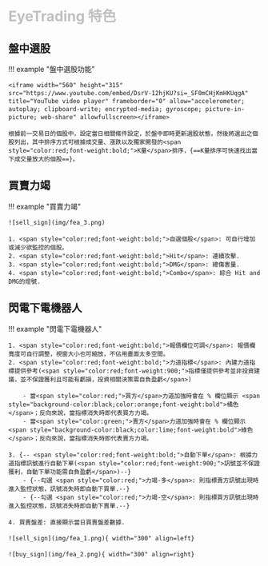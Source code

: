 # <font color="silver">EyeTrading 特色</font>


## 盤中選股

!!! example "盤中選股功能"

    <iframe width="560" height="315" src="https://www.youtube.com/embed/DsrV-12hjKU?si=_SF0mCHjKmHKUqgA" title="YouTube video player" frameborder="0" allow="accelerometer; autoplay; clipboard-write; encrypted-media; gyroscope; picture-in-picture; web-share" allowfullscreen></iframe>

    根據前一交易日的個股中，設定當日相關絛件設定，於盤中即時更新選股狀態，然後將選出之個股列出，其中排序方式可根據成交量、漲跌以及獨家開發的<span style="color:red;font-weight:bold;">K量</span>排序，{==K量排序可快速找出當下成交量放大的個股==}。


## 買賣力竭

!!! example "買賣力竭"

    ![sell_sign](img/fea_3.png)

    1. <span style="color:red;font-weight:bold;">自選個股</span>: 可自行增加或減少欲監控的個股。
    2. <span style="color:red;font-weight:bold;">Hit</span>: 連續攻擊.
    3. <span style="color:red;font-weight:bold;">DMG</span>: 總傷害量.
    4. <span style="color:red;font-weight:bold;">Combo</span>: 綜合 Hit and DMG的燈號.


## 閃電下電機器人

!!! example "閃電下電機器人"

    1. <span style="color:red;font-weight:bold;">報價欄位可調</span>: 報價欄寬度可自行調整，視窗大小也可縮放，不佔用畫面太多空間。
    2. <span style="color:red;font-weight:bold;">力道指標</span>: 內建力道指標提供參考(<span style="color:red;font-weight:900;">指標僅提供參考並非投資建議，並不保證獲利且可能有虧損，投資相關決策需自負盈虧</span>)

        - 當<span style="color:red;">買方</span>力道加強時會在 % 欄位顯示 <span style="background-color:black;color:orange;font-weight:bold">橘色</span>；反向來說，當指標消失時即代表買方力竭。
        - 當<span style="color:green;">賣方</span>力道加強時會在 % 欄位顯示 <span style="background-color:black;color:lime;font-weight:bold">綠色</span>；反向來說，當指標消失時即代表賣方力竭。

    3. {-- <span style="color:red;font-weight:bold;">自動下單</span>: 根據力道指標訊號進行自動下單(<span style="color:red;font-weight:900;">訊號並不保證獲利，自動下單功能需自負盈虧</span>)--}
        - {--勾選 <span style="color:red;">力竭-多</span>: 則指標賣方訊號出現時進入監控狀態，訊號消失時即自動下買單.--}
        - {--勾選 <span style="color:red;">力竭-空</span>: 則指標買方訊號出現時進入監控狀態，訊號消失時即自動下賣單.--}
    
    4. 買賣盤差: 直接顯示當日買賣盤差數據.

    ![sell_sign](img/fea_1.png){ width="300" align=left}

    ![buy_sign](img/fea_2.png){ width="300" align=right}

